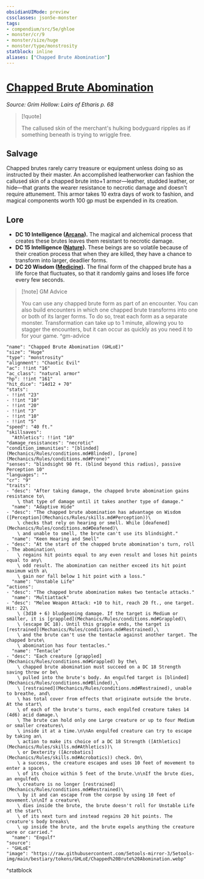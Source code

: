 ```yaml
---
obsidianUIMode: preview
cssclasses: json5e-monster
tags:
- compendium/src/5e/ghloe
- monster/cr/9
- monster/size/huge
- monster/type/monstrosity
statblock: inline
aliases: ["Chapped Brute Abomination"]
---
```

# [Chapped Brute Abomination](Mechanics\bestiary\monstrosity/chapped-brute-abomination-ghloe.md)
*Source: Grim Hollow: Lairs of Etharis p. 68*  

> [!quote]  
> 
> The callused skin of the merchant's hulking bodyguard ripples as if something beneath is trying to wriggle free.

## Salvage

Chapped brutes rarely carry treasure or equipment unless doing so as instructed by their master. An accomplished leatherworker can fashion the callused skin of a chapped brute into+1 armor—leather, studded leather, or hide—that grants the wearer resistance to necrotic damage and doesn't require attunement. This armor takes 10 extra days of work to fashion, and magical components worth 100 gp must be expended in its creation.

## Lore

- **DC 10 Intelligence ([Arcana](Mechanics/Rules/skills.md#Arcana)).** The magical and alchemical process that creates these brutes leaves them resistant to necrotic damage.  
- **DC 15 Intelligence ([Nature](Mechanics/Rules/skills.md#Nature)).** These beings are so volatile because of their creation process that when they are killed, they have a chance to transform into larger, deadlier forms.  
- **DC 20 Wisdom ([Medicine](Mechanics/Rules/skills.md#Medicine)).** The final form of the chapped brute has a life force that fluctuates, so that it randomly gains and loses life force every few seconds.  

> [!note] GM Advice
> 
> You can use any chapped brute form as part of an encounter. You can also build encounters in which one chapped brute transforms into one or both of its larger forms. To do so, treat each form as a separate monster. Transformation can take up to 1 minute, allowing you to stagger the encounters, but it can occur as quickly as you need it to for your game.
^gm-advice

```statblock
"name": "Chapped Brute Abomination (GHLoE)"
"size": "Huge"
"type": "monstrosity"
"alignment": "Chaotic Evil"
"ac": !!int "16"
"ac_class": "natural armor"
"hp": !!int "161"
"hit_dice": "14d12 + 70"
"stats":
- !!int "23"
- !!int "10"
- !!int "20"
- !!int "3"
- !!int "10"
- !!int "5"
"speed": "40 ft."
"skillsaves":
  "Athletics": !!int "10"
"damage_resistances": "necrotic"
"condition_immunities": "[blinded](Mechanics/Rules/conditions.md#Blinded), [prone](Mechanics/Rules/conditions.md#Prone)"
"senses": "blindsight 90 ft. (blind beyond this radius), passive Perception 10"
"languages": ""
"cr": "9"
"traits":
- "desc": "After taking damage, the chapped brute abomination gains resistance to\
    \ that type of damage until it takes another type of damage."
  "name": "Adaptive Hide"
- "desc": "The chapped brute abomination has advantage on Wisdom ([Perception](Mechanics/Rules/skills.md#Perception))\
    \ checks that rely on hearing or smell. While [deafened](Mechanics/Rules/conditions.md#Deafened)\
    \ and unable to smell, the brute can't use its blindsight."
  "name": "Keen Hearing and Smell"
- "desc": "At the start of the chapped brute abomination's turn, roll . The abomination\
    \ regains hit points equal to any even result and loses hit points equal to any\
    \ odd result. The abomination can neither exceed its hit point maximum with a\
    \ gain nor fall below 1 hit point with a loss."
  "name": "Unstable Life"
"actions":
- "desc": "The chapped brute abomination makes two tentacle attacks."
  "name": "Multiattack"
- "desc": "Melee Weapon Attack: +10 to hit, reach 20 ft., one target. Hit: 22\
    \ (3d10 + 6) bludgeoning damage. If the target is Medium or smaller, it is [grappled](Mechanics/Rules/conditions.md#Grappled)\
    \ (escape DC 18). Until this grapple ends, the target is [restrained](Mechanics/Rules/conditions.md#Restrained),\
    \ and the brute can't use the tentacle against another target. The chapped brute\
    \ abomination has four tentacles."
  "name": "Tentacle"
- "desc": "Each creature [grappled](Mechanics/Rules/conditions.md#Grappled) by the\
    \ chapped brute abomination must succeed on a DC 18 Strength saving throw or be\
    \ pulled into the brute's body. An engulfed target is [blinded](Mechanics/Rules/conditions.md#Blinded),\
    \ [restrained](Mechanics/Rules/conditions.md#Restrained), unable to breathe, and\
    \ has total cover from effects that originate outside the brute. At the start\
    \ of each of the brute's turns, each engulfed creature takes 14 (4d6) acid damage.\
    \ The brute can hold only one Large creature or up to four Medium or smaller creatures\
    \ inside it at a time.\n\nAn engulfed creature can try to escape by taking an\
    \ action to make its choice of a DC 18 Strength ([Athletics](Mechanics/Rules/skills.md#Athletics))\
    \ or Dexterity ([Acrobatics](Mechanics/Rules/skills.md#Acrobatics)) check. On\
    \ a success, the creature escapes and uses 10 feet of movement to enter a space\
    \ of its choice within 5 feet of the brute.\n\nIf the brute dies, an engulfed\
    \ creature is no longer [restrained](Mechanics/Rules/conditions.md#Restrained)\
    \ by it and can escape from the corpse by using 10 feet of movement.\n\nIf a creature\
    \ dies inside the brute, the brute doesn't roll for Unstable Life at the start\
    \ of its next turn and instead regains 20 hit points. The creature's body breaks\
    \ up inside the brute, and the brute expels anything the creature wore or carried."
  "name": "Engulf"
"source":
- "GHLoE"
"image": "https://raw.githubusercontent.com/5etools-mirror-3/5etools-img/main/bestiary/tokens/GHLoE/Chapped%20Brute%20Abomination.webp"
```
^statblock